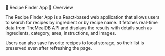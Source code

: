 🍳 Recipe Finder App
📌 Overview

The Recipe Finder App is a React-based web application that allows users to search for recipes by ingredient or by recipe name. It fetches real-time data from TheMealDB API
 and displays the results with details such as ingredients, category, area, instructions, and images.

Users can also save favorite recipes to local storage, so their list is preserved even after refreshing the page.
